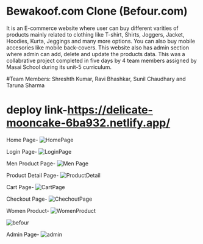# Bewakoof.com Clone (Befour.com)

It is an E-commerce website where user can buy different varities of products mainly related to clothing like T-shirt, Shirts, Joggers, Jacket, Hoodies, Kurta, Jeggings and many more options. You can also buy mobile accesories like mobile back-covers. This website also has admin section where admin can add, delete and update the products data.
This was a collabrative project completed in five days by 4 team members assigned by Masai School during its unit-5 curriculum.

#Team Members:
 Shreshth Kumar,
 Ravi Bhashkar,
 Sunil Chaudhary and
 Taruna Sharma

# deploy link-https://delicate-mooncake-6ba932.netlify.app/


Home Page-
![HomePage](https://www.linkpicture.com/q/Web-capture_27-2-2023_121822_delicate-mooncake-6ba932.netlify.app.jpeg)

Login Page-
![LoginPage](LoginPage.png)

Men Product Page-
![Men Page](MenPage.png)

Product Detail Page-
![ProductDetail](DetailPage.png)

Cart Page- 
![CartPage](CartPage.png)

Checkout Page-
![ChechoutPage](CheckoutPage.png)

Women Product-
![WomenProduct](WomenPage.png)

![befour](https://user-images.githubusercontent.com/107496019/221485831-c5cc974d-dd81-43c6-9b4f-6e7e3d1a8813.png)


Admin Page-
![admin](https://user-images.githubusercontent.com/107496019/221485853-f7733585-d5b2-45fd-8a8a-9fc9a5cdb371.png)
